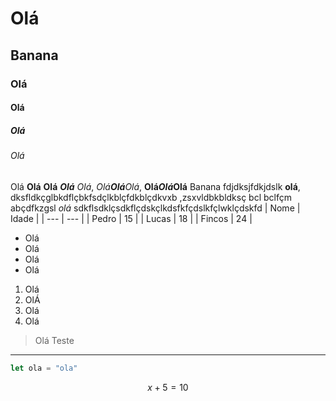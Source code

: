 # Olá
## Banana
### Olá
#### Olá
##### Olá
###### Olá
Olá **Olá** **Olá** ***Olá*** *Olá*, *Olá**Olá**Olá*, **Olá*Olá*Olá** 
Banana fdjdksjfdkjdslk **olá**, dksfldkçglbkdflçbkfsdçlkblçfdkblçdkvxb ,zsxvldbkbldksç bcl bclfçm abçdfkzgsl *olá*
sdkflsdklçsdkflçdskçlkdsfkfçdslkfçlwklçdskfd
| Nome | Idade |
| --- | --- |
| Pedro | 15 |
| Lucas | 18 |
| Fincos | 24 | 

- Olá
- Olá 
- Olá
- Olá

1. Olá 
2. OlÁ
3. Olá
4. Olá

>Olá
>Teste

---

```js
let ola = "ola"
```

$$
x + 5=10
$$

